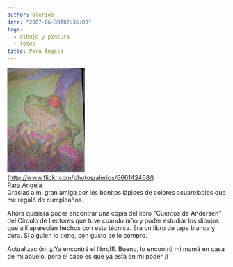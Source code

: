 ```yaml
---
author: alerios
date: "2007-06-30T02:36:00"
tags:
  - dibujo y pintura
  - fotos
title: Para Ángela
---
```


![](/images/2007/06/666142468_13b763603d_m.jpg)  
(http://www.flickr.com/photos/alerios/666142468/)  
[Para Ángela](http://www.flickr.com/photos/alerios/666142468/)  
Gracias a mi gran amiga por los bonitos lápices de colores acuarelables que me
regaló de cumpleaños.

Ahora quisiera poder encontrar una copia del libro "Cuentos de Andersen" del
Círculo de Lectores que tuve cuando niño y poder estudiar los dibujos que allí
aparecían hechos con esta técnica. Era un libro de tapa blanca y dura. Si
alguien lo tiene, con gusto se lo compro.

Actualización: ¡¡¡Ya encontré el libro!!!. Bueno, lo encontró mi mamá en casa
de mi abuelo, pero el caso es que ya está en mi poder ;)
